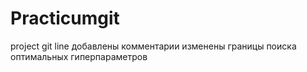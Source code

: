# Practicumgit
project git line
добавлены комментарии 
изменены границы поиска оптимальных гиперпараметров 
